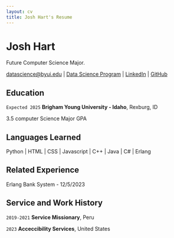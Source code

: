 ```yaml
---
layout: cv
title: Josh Hart's Resume
---
```

# Josh Hart
Future Computer Science Major.

<div id="webaddress">
<a href="datascience@byui.edu">datascience@byui.edu</a>
| <a href="https://byuidatascience.github.io/development.html">Data Science Program</a>
| <a href="https://www.linkedin.com/groups/13537407/">LinkedIn</a>
| <a href="https://github.com/byuids-resumes">GitHub</a>
</div>

## Education

`Expected 2025`
__Brigham Young University - Idaho__, Rexburg, ID

3.5 computer Science Major GPA

## Languages Learned

Python | HTML | CSS | Javascript | C++ | Java | C# | Erlang

## Related Experience

Erlang Bank System - 12/5/2023

## Service and Work History

`2019-2021`
__Service Missionary__, Peru

`2023`
__Acceccibility Services__, United States